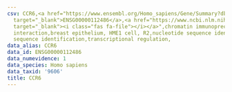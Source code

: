 ```yaml
---
csv: CCR6,<a href="https://www.ensembl.org/Homo_sapiens/Gene/Summary?db=core;g=ENSG00000112486"
  target="_blank">ENSG00000112486</a>,<a href="https://www.ncbi.nlm.nih.gov/pubmed/22863008"
  target="_blank"><i class="fas fa-file"></i></a>",chromatin immunoprecipitation assay,direct
  interaction,breast epithelium, HME1 cell, R2,nucleotide sequence identification,nucleotide
  sequence identification,transcriptional regulation,
data_alias: CCR6
data_id: ENSG00000112486
data_numevidence: 1
data_species: Homo sapiens
data_taxid: '9606'
title: CCR6
---
```

